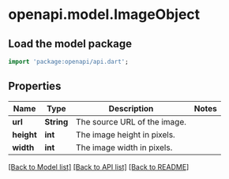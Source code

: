# openapi.model.ImageObject

## Load the model package
```dart
import 'package:openapi/api.dart';
```

## Properties
Name | Type | Description | Notes
------------ | ------------- | ------------- | -------------
**url** | **String** | The source URL of the image.  | 
**height** | **int** | The image height in pixels.  | 
**width** | **int** | The image width in pixels.  | 

[[Back to Model list]](../README.md#documentation-for-models) [[Back to API list]](../README.md#documentation-for-api-endpoints) [[Back to README]](../README.md)


